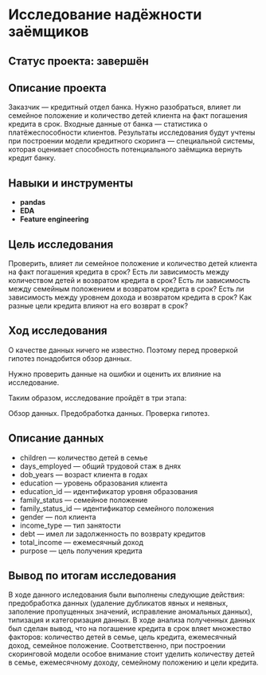 # Исследование надёжности заёмщиков

## Статус проекта: завершён

## Описание проекта

Заказчик — кредитный отдел банка. Нужно разобраться, влияет ли семейное положение и количество детей клиента на факт погашения кредита в срок. Входные данные от банка — статистика о платёжеспособности клиентов.
Результаты исследования будут учтены при построении модели кредитного скоринга — специальной системы, которая оценивает способность потенциального заёмщика вернуть кредит банку.

## Навыки и инструменты

- **pandas**
- **EDA**
- **Feature engineering**

## Цель исследования

Проверить, влияет ли семейное положение и количество детей клиента на факт погашения кредита в срок?
Есть ли зависимость между количеством детей и возвратом кредита в срок?
Есть ли зависимость между семейным положением и возвратом кредита в срок?
Есть ли зависимость между уровнем дохода и возвратом кредита в срок?
Как разные цели кредита влияют на его возврат в срок?

## Ход исследования

О качестве данных ничего не известно. Поэтому перед проверкой гипотез понадобится обзор данных.

Нужно проверить данные на ошибки и оценить их влияние на исследование. 

Таким образом, исследование пройдёт в три этапа:

Обзор данных.
Предобработка данных.
Проверка гипотез.

## Описание данных

- children — количество детей в семье
- days_employed — общий трудовой стаж в днях
- dob_years — возраст клиента в годах
- education — уровень образования клиента
- education_id — идентификатор уровня образования
- family_status — семейное положение
- family_status_id — идентификатор семейного положения
- gender — пол клиента
- income_type — тип занятости
- debt — имел ли задолженность по возврату кредитов
- total_income — ежемесячный доход
- purpose — цель получения кредита

## Вывод по итогам исследования
В ходе данного иследования были выполнены следующие действия: предобработка данных (удаление дубликатов явных и неявных, заполение пропущенных значений, исправление аномальных данных), типизация и категоризация данных. В ходе анализа полученных данных был сделан вывод, что на погашение кредита в срок вляет множество факторов: количество детей в семье, цель кредита, ежемесячный доход, семейное положение. Соответственно, при построении скоринговой модели особое внимание стоит уделить количеству детей в семье, ежемесячному доходу, семейному положению и цели кредита.
